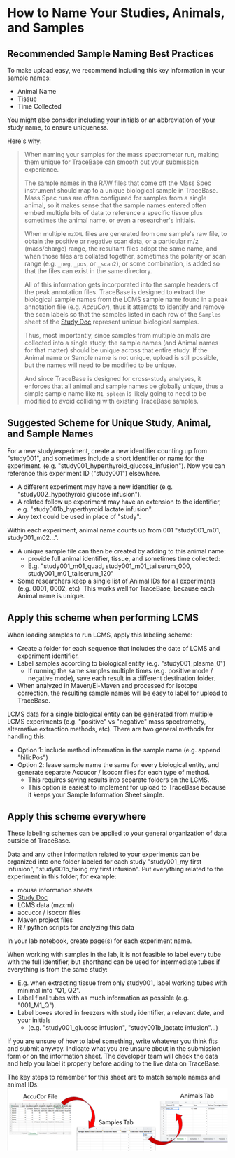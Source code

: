 # How to Name Your Studies, Animals, and Samples

## Recommended Sample Naming Best Practices

To make upload easy, we recommend including this key information in your sample names:

* Animal Name
* Tissue
* Time Collected

You might also consider including your initials or an abbreviation of your study name, to ensure uniqueness.

Here's why:

> When naming your samples for the mass spectrometer run, making them unique for TraceBase can smooth out your
> submission experience.
>
> The sample names in the RAW files that come off the Mass Spec instrument should map to a unique biological sample in
> TraceBase.  Mass Spec runs are often configured for samples from a single animal, so it makes sense that the sample
> names entered often embed multiple bits of data to reference a specific tissue plus sometimes the animal name, or even
> a researcher's initials.
>
> When multiple `mzXML` files are generated from one sample's raw file, to obtain the positive or negative scan data, or
> a particular m/z (mass/charge) range, the resultant files adopt the same name, and when those files are collated
> together, sometimes the polarity or scan range (e.g. `_neg`, `_pos`, or `_scan2`), or some combination, is added so
> that the files can exist in the same directory.
>
> All of this information gets incorporated into the sample headers of the peak annotation files.  TraceBase is designed
> to extract the biological sample names from the LCMS sample name found in a peak annotation file (e.g.  _AccuCor_),
> thus it attempts to identify and remove the scan labels so that the samples listed in each row of the `Samples` sheet
> of the [Study Doc](How%20to%20Build%20a%20Submission/2%20-%20How%20to%20Fill%20In%20the%20Study%20Doc.md) represent
> unique biological samples.
>
> Thus, most importantly, since samples from multiple animals are collected into a single study, the sample names (and
> Animal names for that matter) should be unique across that entire study.  If the Animal name or Sample name is not
> unique, upload is still possible, but the names will need to be modified to be unique.
>
> And since TraceBase is designed for cross-study analyses, it enforces that all animal and sample names be globally
> unique, thus a simple sample name like `M1_spleen` is likely going to need to be modified to avoid colliding with
> existing TraceBase samples.

## Suggested Scheme for Unique Study, Animal, and Sample Names

For a new study/experiment, create a new identifier counting up from "study001", and sometimes include a short
identifier or name for the experiment. (e.g.  "study001_hyperthyroid_glucose_infusion").  Now you can reference this
experiment ID ("study001") elsewhere.

* A different experiment may have a new identifier (e.g. "study002_hypothyroid glucose infusion").
* A related follow up experiment may have an extension to the identifier, e.g.  "study001b_hyperthyroid lactate
  infusion".
* Any text could be used in place of "study".

Within each experiment, animal name counts up from 001 "study001_m01, study001_m02...".

* A unique sample file can then be created by adding to this animal name:
    * provide full animal identifier, tissue, and sometimes time collected:
    * E.g. "study001_m01_quad, study001_m01_tailserum_000, study001_m01_tailserum_120"
* Some researchers keep a single list of Animal IDs for all experiments (e.g.  0001, 0002, etc)  This works well for
  TraceBase, because each Animal name is unique.

## Apply this scheme when performing LCMS

When loading samples to run LCMS, apply this labeling scheme:

* Create a folder for each sequence that includes the date of LCMS and experiment identifier.
* Label samples according to biological entity (e.g. "study001_plasma_0")
    * If running the same samples multiple times (e.g. positive mode / negative mode), save each result in a different
      destination folder.
* When analyzed in Maven/El-Maven and processed for isotope correction, the resulting sample names will be easy to label
  for upload to TraceBase.

LCMS data for a single biological entity can be generated from multiple LCMS experiments (e.g. "positive" vs "negative"
mass spectrometry, alternative extraction methods, etc). There are two general methods for handling this:

* Option 1:  include method information in the sample name (e.g. append "hilicPos")
* Option 2: leave sample name the same for every biological entity, and generate separate Accucor / Isocorr files for
  each type of method.
    * This requires saving results into separate folders on the LCMS.
    * This option is easiest to implement for upload to TraceBase because it keeps your Sample Information Sheet simple.

## Apply this scheme everywhere

These labeling schemes can be applied to your general organization of data outside of TraceBase.

Data and any other information related to your experiments can be organized into one folder labeled for each study
"study001_my first infusion", "study001b_fixing my first infusion".  Put everything related to the experiment in this
folder, for example:

* mouse information sheets
* [Study Doc](How%20to%20Build%20a%20Submission/2%20-%20How%20to%20Fill%20In%20the%20Study%20Doc.md)
* LCMS data (mzxml)
* accucor / isocorr files
* Maven project files
* R / python scripts for analyzing this data

In your lab notebook, create page(s) for each experiment name.

When working with samples in the lab, it is not feasible to label every tube with the full identifier, but shorthand can
be used for intermediate tubes if everything is from the same study:

* E.g. when extracting tissue from only study001, label working tubes with minimal info "Q1, Q2".
* Label final tubes with as much information as possible (e.g. "001_M1_Q").
* Label boxes stored in freezers with study identifier, a relevant date, and your initials
    * (e.g. "study001_glucose infusion", "study001b_lactate infusion"...)

If you are unsure of how to label something, write whatever you think fits and submit anyway.  Indicate what you are
unsure about in the submission form or on the information sheet.  The developer team will check the data and help you
label it properly before adding to the live data on TraceBase.

The key steps to remember for this sheet are to match sample names and animal IDs:
![Diagram showing how the AccuCor files, Samples Table, and Animals Table must match](../Attachments/Sample%20Information%20Sheet%20Sketch.png)
